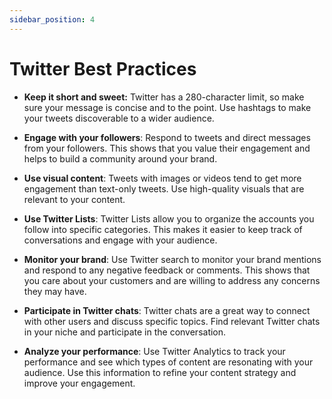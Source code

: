 ```yaml
---
sidebar_position: 4
---
```


# Twitter Best Practices

- **Keep it short and sweet:** Twitter has a 280-character limit, so make sure your message is concise and to the point. Use hashtags to make your tweets discoverable to a wider audience.

- **Engage with your followers**: Respond to tweets and direct messages from your followers. This shows that you value their engagement and helps to build a community around your brand.

- **Use visual content**: Tweets with images or videos tend to get more engagement than text-only tweets. Use high-quality visuals that are relevant to your content.

- **Use Twitter Lists**: Twitter Lists allow you to organize the accounts you follow into specific categories. This makes it easier to keep track of conversations and engage with your audience.

- **Monitor your brand**: Use Twitter search to monitor your brand mentions and respond to any negative feedback or comments. This shows that you care about your customers and are willing to address any concerns they may have.

- **Participate in Twitter chats**: Twitter chats are a great way to connect with other users and discuss specific topics. Find relevant Twitter chats in your niche and participate in the conversation.

- **Analyze your performance**: Use Twitter Analytics to track your performance and see which types of content are resonating with your audience. Use this information to refine your content strategy and improve your engagement.
